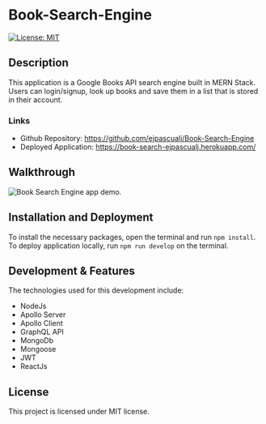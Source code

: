# Book-Search-Engine
[![License: MIT](https://img.shields.io/badge/License-MIT-yellow.svg)](https://opensource.org/licenses/MIT)


## Description

This application is a Google Books API search engine built in MERN Stack. Users can login/signup, look up books and save them in a list that is stored in their account.

### Links

* Github Repository: https://github.com/ejpascualj/Book-Search-Engine
* Deployed Application: https://book-search-ejpascualj.herokuapp.com/

## Walkthrough

![Book Search Engine app demo.](./assets/book-search-engine-demo.gif)


## Installation and Deployment

To install the necessary packages, open the terminal and run `npm install`. To deploy application locally, run `npm run develop` on the terminal.

## Development & Features

The technologies used for this development include: 
* NodeJs
* Apollo Server
* Apollo Client
* GraphQL API
* MongoDb 
* Mongoose
* JWT
* ReactJs

## License

This project is licensed under MIT license.
